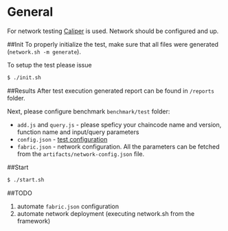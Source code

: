 # General
For network testing [Caliper](https://github.com/hyperledger/caliper) is used. 
Network should be configured and up.

##Init
To properly initialize the test, make sure that all files were generated (`network.sh -m generate`).

To setup the test please issue
```bash
$ ./init.sh
```

##Results
After test execution generated report can be found in `/reports` folder.

Next, please configure benchmark `benchmark/test` folder:
- `add.js` and `query.js` - please speficy your chaincode name and version, function name and input/query parameters
- `config.json` - [test configuration](https://github.com/hyperledger/caliper/blob/master/docs/Architecture.md#configuration-file)
- `fabric.json` - network configuration. All the parameters can be fetched from the `artifacts/network-config.json` file.

##Start
```bash
$ ./start.sh
```

##TODO
1. automate `fabric.json` configuration
2. automate network deployment (executing network.sh from the framework)


